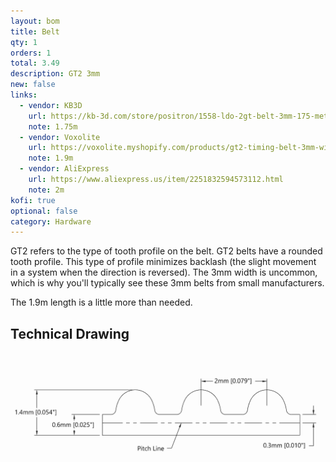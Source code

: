 ```yaml
---
layout: bom
title: Belt
qty: 1
orders: 1
total: 3.49
description: GT2 3mm
new: false
links:
  - vendor: KB3D
    url: https://kb-3d.com/store/positron/1558-ldo-2gt-belt-3mm-175-meters-for-positron-v32-3d-printer-1725634929631.html
    note: 1.75m
  - vendor: Voxolite
    url: https://voxolite.myshopify.com/products/gt2-timing-belt-3mm-width
    note: 1.9m
  - vendor: AliExpress
    url: https://www.aliexpress.us/item/2251832594573112.html
    note: 2m
kofi: true
optional: false
category: Hardware
---
```


GT2 refers to the type of tooth profile on the belt. GT2 belts have a rounded tooth profile. This type of profile
minimizes backlash (the slight movement in a system when the direction is reversed). The 3mm width is uncommon, which is
why you'll typically see these 3mm belts from small manufacturers.

The 1.9m length is a little more than needed.

## Technical Drawing

![Belt Diagram](/assets/content/belt-diagram.png)